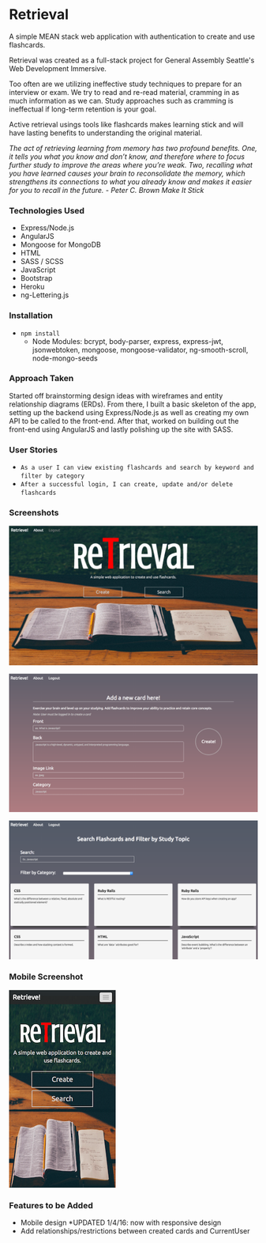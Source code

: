 # Retrieval
A simple MEAN stack web application with authentication to create and use flashcards.

Retrieval was created as a full-stack project for General Assembly Seattle's Web Development Immersive. 

Too often are we utilizing ineffective study techniques to prepare for an interview or exam. We try to read and re-read material, cramming in as much information as we can. Study approaches such as cramming is ineffectual if long-term retention is your goal. 

Active retrieval usings tools like flashcards makes learning stick and will have lasting benefits to understanding the original material.

*The act of retrieving learning from memory has two profound benefits. One, it tells you what you know and don’t know, and therefore where to focus further study to improve the areas where you’re weak. Two, recalling what you have learned causes your brain to reconsolidate the memory, which strengthens its connections to what you already know and makes it easier for you to recall in the future. - Peter C. Brown Make It Stick*

### Technologies Used
* Express/Node.js
* AngularJS
* Mongoose for MongoDB
* HTML
* SASS / SCSS
* JavaScript
* Bootstrap
* Heroku
* ng-Lettering.js

### Installation

* ````npm install````
	* Node Modules: bcrypt, body-parser, express, express-jwt, jsonwebtoken, mongoose, mongoose-validator, ng-smooth-scroll, node-mongo-seeds

### Approach Taken

Started off brainstorming design ideas with wireframes and entity relationship diagrams (ERDs). From there, I built a basic skeleton of the app, setting up the backend using Express/Node.js as well as creating my own API to be called to the front-end. After that, worked on building out the front-end using AngularJS and lastly polishing up the site with SASS.

### User Stories

* ````As a user I can view existing flashcards and search by keyword and filter by category````
* ````After a successful login, I can create, update and/or delete flashcards````

### Screenshots

![Retrieval Screenshot 1](https://github.com/abautist/flashcard-app/blob/master/public/app/images/browser1.png "Retrieval Screenshot 1")

![Retrieval Screenshot 2](https://github.com/abautist/flashcard-app/blob/master/public/app/images/browser2.png "Retrieval Screenshot 2")

![Retrieval Screenshot 3](https://github.com/abautist/flashcard-app/blob/master/public/app/images/browser3.png "Retrieval Screenshot 3")

### Mobile Screenshot

![Retrieval Mobile Screenshot](https://github.com/abautist/flashcard-app/blob/master/public/app/images/mobile1.png "Retrieval Mobile Screenshot")

### Features to be Added
* Mobile design \*UPDATED 1/4/16: now with responsive design
* Add relationships/restrictions between created cards and CurrentUser



